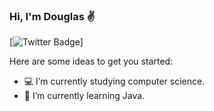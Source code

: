 ### Hi, I'm Douglas ✌️
[![Twitter Badge](https://img.shields.io/badge/-Twitter-1ca0f1?style=flat-square&labelColor=1ca0f1&logo=twitter&logoColor=white&link=https://twitter.com/fagnerpsantos)]

Here are some ideas to get you started:

- 💻 I’m currently studying computer science.
- 📌 I’m currently learning Java.
